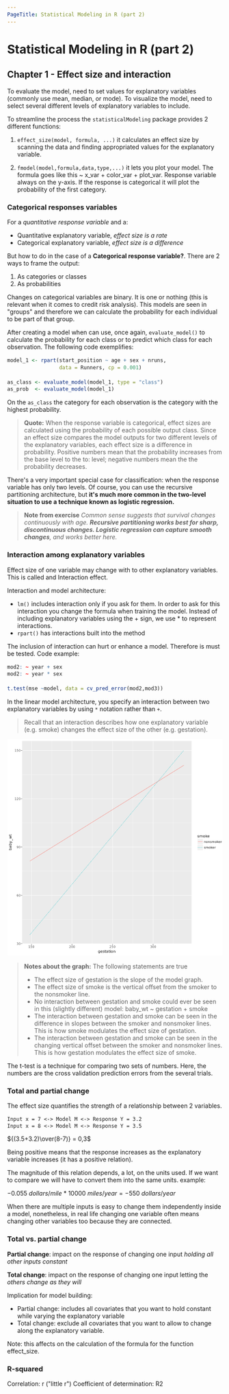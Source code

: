 ```yaml
---
PageTitle: Statistical Modeling in R (part 2)
---
```

# Statistical Modeling in R (part 2)
## Chapter 1 - Effect size and interaction

To evaluate the model, need to set values for explanatory variables (commonly use mean, median, or mode).
To visualize the model, need to select several different levels of explanatory variables to include.

To streamline the process the `statisticalModeling` package provides 2 different functions:

1. `effect_size(model, formula, ...)` it calculates an effect size by scanning the data and finding appropriated values for the explanatory variable.
   
2. `fmodel(model,formula,data,type,...)` it lets you plot your model. The formula goes like this ~ x_var + color_var + plot_var. Response variable always on the y-axis. If the response is categorical it will plot the probability of the first category.

### Categorical responses variables
For a _quantitative response variable_ and a:
  - Quantitative explanatory variable, _effect size is a rate_
  - Categorical explanatory variable, _effect size is a difference_

But how to do in the case of a **Categorical response variable?**. There are 2 ways to frame the output:
1. As categories or classes
2. As probabilities

Changes on categorical variables are binary. It is one or nothing (this is relevant when it comes to credit risk analysis). This models are seen in "groups" and therefore we can calculate the probability for each individual to be part of that group.

After creating a model when can use, once again, `evaluate_model()` to calculate the probability for each class or to predict which class for each observation. The following code exemplifies:

```R
model_1 <- rpart(start_position ~ age + sex + nruns, 
                 data = Runners, cp = 0.001)

as_class <- evaluate_model(model_1, type = "class")
as_prob  <- evaluate_model(model_1)
```
On the `as_class` the category for each observation is the category with the highest probability.

> **Quote:** When the response variable is categorical, effect sizes are calculated using the probability of each possible output class. Since an effect size compares the model outputs for two different levels of the explanatory variables, each effect size is a difference in probability. Positive numbers mean that the probability increases from the base level to the to: level; negative numbers mean the the probability decreases.

There's a very important special case for classification: when the response variable has only two levels. Of course, you can use the recursive partitioning architecture, but **it's much more common in the two-level situation to use a technique known as logistic regression.**

> **Note from exercise** _Common sense suggests that survival changes continuously with age. **Recursive partitioning works best for sharp, discontinuous changes. Logistic regression can capture smooth changes**, and works better here._

### Interaction among explanatory variables
Effect size of one variable may change with to other explanatory variables. This is called and Interaction effect.

Interaction and model architecture:
- `lm()` includes interaction only if you ask for them. In order to ask for this interaction you change the formula when training the model. Instead of including explanatory variables using the + sign, we use * to represent interactions.
- `rpart()` has interactions built into the method

The inclusion of interaction can hurt or enhance a model. Therefore is must be tested. Code example:

```R
mod2: ~ year + sex
mod2: ~ year * sex

t.test(mse ~model, data = cv_pred_error(mod2,mod3))
```

In the linear model architecture, you specify an interaction between two explanatory variables by using `*` notation rather than `+`.

> Recall that an interaction describes how one explanatory variable (e.g. smoke) changes the effect size of the other (e.g. gestation).

![effect sizes graph](images/effect_size_graph.png "effect sizes graph")

> **Notes about the graph:** The following statements are true
> - The effect size of gestation is the slope of the model graph.
> - The effect size of smoke is the vertical offset from the smoker to the nonsmoker line.
> - No interaction between gestation and smoke could ever be seen in this (slightly different) model: baby_wt ~ gestation + smoke
> - The interaction between gestation and smoke can be seen in the difference in slopes between the smoker and nonsmoker lines. This is how smoke modulates the effect size of gestation.
> - The interaction between gestation and smoke can be seen in the changing vertical offset between the smoker and nonsmoker lines. This is how gestation modulates the effect size of smoke.

The t-test is a technique for comparing two sets of numbers. Here, the numbers are the cross validation prediction errors from the several trials.

### Total and partial change
The effect size quantifies the strength of a relationship between 2 variables.

```
Input x = 7 <-> Model M <-> Response Y = 3.2
Input x = 8 <-> Model M <-> Response Y = 3.5
```
${(3.5+3.2)\over(8-7)} = 0,3$

Being positive means that the response increases as the explanatory variable increases (it has a positive relation).

The magnitude of this relation depends, a lot, on the units used. If we want to compare we will have to convert them into the same units. example:

${-0.055\ dollars/ mile\ *\ 10000\ miles/year} = -550\ dollars/year$

When there are multiple inputs is easy to change them independently inside a model, nonetheless, in real life changing one variable often means changing other variables too because they are connected. 

### Total vs. partial change
**Partial change**: impact on the response of changing one input _holding all other inputs constant_

**Total change**: impact on the response of changing one input letting the _others change as they will_

Implication for model building:
- Partial change: includes all covariates that you want to hold constant while varying the explanatory variable
- Total change: exclude all covariates that you want to allow to change along the explanatory variable.

Note: this affects on the calculation of the formula for the function effect_size.

### R-squared

Correlation: r ("little r")
Coefficient of determination: R2